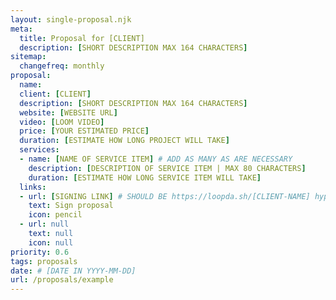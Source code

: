 ```yaml
---
layout: single-proposal.njk
meta:
  title: Proposal for [CLIENT]
  description: [SHORT DESCRIPTION MAX 164 CHARACTERS]
sitemap:
  changefreq: monthly
proposal:
  name: 
  client: [CLIENT]
  description: [SHORT DESCRIPTION MAX 164 CHARACTERS]
  website: [WEBSITE URL]
  video: [LOOM VIDEO]
  price: [YOUR ESTIMATED PRICE]
  duration: [ESTIMATE HOW LONG PROJECT WILL TAKE]
  services:
  - name: [NAME OF SERVICE ITEM] # ADD AS MANY AS ARE NECESSARY
    description: [DESCRIPTION OF SERVICE ITEM | MAX 80 CHARACTERS]
    duration: [ESTIMATE HOW LONG SERVICE ITEM WILL TAKE]
  links: 
  - url: [SIGNING LINK] # SHOULD BE https://loopda.sh/[CLIENT-NAME] hypenated
    text: Sign proposal
    icon: pencil
  - url: null
    text: null
    icon: null
priority: 0.6
tags: proposals
date: # [DATE IN YYYY-MM-DD]
url: /proposals/example
---
```

